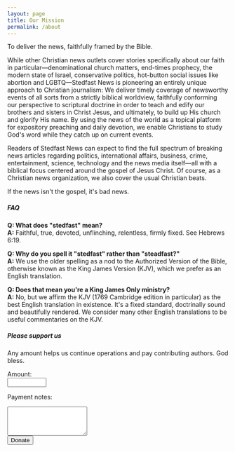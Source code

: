```yaml
---
layout: page
title: Our Mission
permalink: /about
---
```


<div class="row justify-content-between">
<div class="col-md-8 pr-5">  
  <p>To deliver the news, faithfully framed by the Bible.</p>

  <p>
    While other Christian news outlets cover stories specifically about our faith in particular&mdash;denominational church matters, end-times prophecy, the modern state of Israel, conservative politics, hot-button social issues like abortion and LGBTQ&mdash;Stedfast News is pioneering an entirely unique approach to Christian journalism: We deliver timely coverage of newsworthy events of all sorts from a strictly biblical worldview, faithfully conforming our perspective to scriptural doctrine in order to teach and edify our brothers and sisters in Christ Jesus, and ultimately, to build up His church and glorify His name. By using the news of the world as a topical platform for expository preaching and daily devotion, we enable Christians to study God's word while they catch up on current events.
  </p>

  <p>
    Readers of Stedfast News can expect to find the full spectrum of breaking news articles regarding politics, international affairs, business, crime, entertainment, science, technology and the news media itself&mdash;all with a biblical focus centered around the gospel of Jesus Christ. Of course, as a Christian news organization, we also cover the usual Christian beats.
  </p>

  <p>If the news isn't the gospel, it's bad news.</p>

  <h5>FAQ</h5>
  <p>
    <b>Q: What does "stedfast" mean?</b>
    <br>
    <b>A:</b> Faithful, true, devoted, unflinching, relentless, firmly fixed. See Hebrews 6:19.
  </p>
  <p>
    <b>Q: Why do you spell it "stedfast" rather than "steadfast?"</b>
    <br>
    <b>A:</b> We use the older spelling as a nod to the Authorized Version of the Bible, otherwise known as the King James Version (KJV), which we prefer as an English translation.
  </p>
  <p>
    <b>Q: Does that mean you're a King James Only ministry?</b>
    <br>
    <b>A:</b> No, but we affirm the KJV (1769 Cambridge edition in particular) as the best English translation in existence. It's a fixed standard, doctrinally sound and beautifully rendered. We consider many other English translations to be useful commentaries on the KJV.
  </p>
</div>

<div class="col-md-4">

<div class="sticky-top sticky-top-80">
<h5>Please support us</h5>

<p>Any amount helps us continue operations and pay contributing authors. God bless.</p>

<form name="_xclick" action="https://www.paypal.com/cgi-bin/webscr" method="post">
  <input type="hidden" name="cmd" value="_xclick">
  <input type="hidden" name="business" value="donations@your-web-domain.com">
  <input type="hidden" name="item_name" value="Donation for website">
  <input type="hidden" name="currency_code" value="USD">
  
  Amount:<br>
  <input type="text" name="amount" size="8"><br>
  
  Payment notes:<br>
  <textarea name="os0" rows="4" cols="20"></textarea><br>
  
  <input type="button" name="PP-submit" class="btn btn-danger" value="Donate">
</form>

</div>
</div>
</div>
